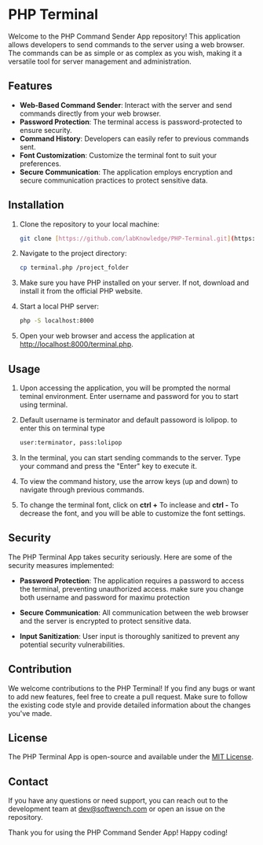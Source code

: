 # PHP Terminal  

Welcome to the PHP Command Sender App repository! This application allows developers to send commands to the server using a web browser. The commands can be as simple or as complex as you wish, making it a versatile tool for server management and administration.

## Features

- **Web-Based Command Sender**: Interact with the server and send commands directly from your web browser.
- **Password Protection**: The terminal access is password-protected to ensure security.
- **Command History**: Developers can easily refer to previous commands sent.
- **Font Customization**: Customize the terminal font to suit your preferences.
- **Secure Communication**: The application employs encryption and secure communication practices to protect sensitive data.

## Installation

1. Clone the repository to your local machine:

   ```bash
   git clone [https://github.com/labKnowledge/PHP-Terminal.git](https://github.com/labKnowledge/PHP-Terminal.git)
   ```

2. Navigate to the project directory:

   ```bash
   cp terminal.php /project_folder
   ```

3. Make sure you have PHP installed on your server. If not, download and install it from the official PHP website.

4. Start a local PHP server:

   ```bash
   php -S localhost:8000
   ```

5. Open your web browser and access the application at [http://localhost:8000/terminal.php](http://localhost:8000/terminal.php).

## Usage

1. Upon accessing the application, you will be prompted the normal teminal environment. Enter username and password for you to start using terminal.
   
2. Default username is terminator and default passoword is lolipop. to enter this on terminal type

   ```bash 
   user:terminator, pass:lolipop
   ```

3. In the terminal, you can start sending commands to the server. Type your command and press the "Enter" key to execute it.

4. To view the command history, use the arrow keys (up and down) to navigate through previous commands.

5. To change the terminal font, click on **ctrl +** To inclease and **ctrl -** To decrease the font, and you will be able to customize the font settings.

## Security

The PHP Terminal App takes security seriously. Here are some of the security measures implemented:

- **Password Protection**: The application requires a password to access the terminal, preventing unauthorized access. make sure you change both username and password for maximu protection

- **Secure Communication**: All communication between the web browser and the server is encrypted to protect sensitive data.

- **Input Sanitization**: User input is thoroughly sanitized to prevent any potential security vulnerabilities.

## Contribution

We welcome contributions to the PHP Terminal! If you find any bugs or want to add new features, feel free to create a pull request. Make sure to follow the existing code style and provide detailed information about the changes you've made.

## License

The PHP Terminal App is open-source and available under the [MIT License](https://github.com/labKnowledge/PHP-Terminal.git).

## Contact

If you have any questions or need support, you can reach out to the development team at dev@softwench.com or open an issue on the repository.

Thank you for using the PHP Command Sender App! Happy coding!
